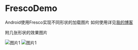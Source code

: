 # FrescoDemo
Android使用Fresco实现不同形状的加载图片
如何使用详见[我的博客](http://blog.csdn.net/error/404.html?from=http%3a%2f%2fblog.csdn.net%2fdamoguyun%2farticle%2fdetails%2f77934985) 

 附几张形状的效果图片

![图片1](http://img.blog.csdn.net/20170911170851735?watermark/2/text/aHR0cDovL2Jsb2cuY3Nkbi5uZXQvZGFtb2d1eXVu/font/5a6L5L2T/fontsize/400/fill/I0JBQkFCMA==/dissolve/70/gravity/SouthEast)
![图片1](http://img.blog.csdn.net/20170911170928126?watermark/2/text/aHR0cDovL2Jsb2cuY3Nkbi5uZXQvZGFtb2d1eXVu/font/5a6L5L2T/fontsize/400/fill/I0JBQkFCMA==/dissolve/70/gravity/SouthEast)
